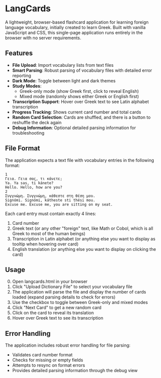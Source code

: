 # LangCards

A lightweight, browser-based flashcard application for learning foreign language vocabulary, initially created to learn Greek. 
Built with vanilla JavaScript and CSS, this single-page application runs entirely in the browser with no server requirements.

## Features

- **File Upload**: Import vocabulary lists from text files
- **Smart Parsing**: Robust parsing of vocabulary files with detailed error reporting
- **Dark Mode**: Toggle between light and dark themes
- **Study Modes**:
  - Greek-only mode (show Greek first, click to reveal English)
  - Mixed mode (randomly shows either Greek or English first)
- **Transcription Support**: Hover over Greek text to see Latin alphabet transcription
- **Progress Tracking**: Shows current card number and total cards
- **Random Card Selection**: Cards are shuffled, and there is a button to reshuffle the deck again
- **Debug Information**: Optional detailed parsing information for troubleshooting

## File Format

The application expects a text file with vocabulary entries in the following format:

```
1
Γεια. Γεια σας, τι κάνετε;
Ya. Ya sas, ti kánete?
Hello. Hello, how are you?
2
Συγγνώμη. Συγγνώμη, κάθεστε στη θέση μου.
Signómi. Signómi, kátheste sti thési mou.
Excuse me. Excuse me, you are sitting on my seat.
```

Each card entry must contain exactly 4 lines:
1. Card number
2. Greek text (or any other "foreign" text, like Math or Cobol, which is all Greek to most of the human beings)
3. Transcription in Latin alphabet (or anything else you want to display as tooltip when hovering over card)
4. English translation (or anything else you want to display on clicking the card)

## Usage

0. Open langcards.html in your browser
1. Click "Upload Dictionary File" to select your vocabulary file
2. The application will parse the file and display the number of cards loaded (expand parsing details to check for errors)
3. Use the checkbox to toggle between Greek-only and mixed modes
4. Click "Next Card" to get a new random card
5. Click on the card to reveal its translation
6. Hover over Greek text to see its transcription

## Error Handling

The application includes robust error handling for file parsing:
- Validates card number format
- Checks for missing or empty fields
- Attempts to resync on format errors
- Provides detailed parsing information through the debug view
